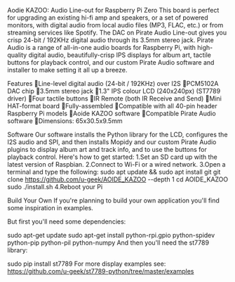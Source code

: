 Aodie KAZOO: Audio Line-out for Raspberry Pi Zero
This board is perfect for upgrading an existing hi-fi amp and speakers, or a set of powered monitors, with digital audio from local audio files (MP3, FLAC, etc.) or from streaming services like Spotify. The DAC on Pirate Audio Line-out gives you crisp 24-bit / 192KHz digital audio through its 3.5mm stereo jack.
Pirate Audio is a range of all-in-one audio boards for Raspberry Pi, with high-quality digital audio, beautifully-crisp IPS displays for album art, tactile buttons for playback control, and our custom Pirate Audio software and installer to make setting it all up a breeze.

Features
Line-level digital audio (24-bit / 192KHz) over I2S
PCM5102A DAC chip 
3.5mm stereo jack
1.3" IPS colour LCD (240x240px) (ST7789 driver)
Four tactile buttons
IR Remote (both IR Receive and Send)
Mini HAT-format board
Fully-assembled
Compatible with all 40-pin header Raspberry Pi models
Aoide KAZOO software
Compatible Pirate Audio software
Dimensions: 65x30.5x9.5mm

Software
Our software installs the Python library for the LCD, configures the I2S audio and SPI, and then installs Mopidy and our custom Pirate Audio plugins to display album art and track info, and to use the buttons for playback control.
Here's how to get started:
1.Set an SD card up with the latest version of Raspbian.
2.Connect to Wi-Fi or a wired network.
3.Open a terminal and type the following:
    sudo apt update && sudo apt install git
    git clone https://github.com/u-geek/AOIDE_KAZOO --depth 1
    cd AOIDE_KAZOO
    sudo ./install.sh
4.Reboot your Pi

Build Your Own
If you're planning to build your own application you'll find some inspiration in examples.

But first you'll need some dependencies:

sudo apt-get update
sudo apt-get install python-rpi.gpio python-spidev python-pip python-pil python-numpy
And then you'll need the st7789 library:

sudo pip install st7789
For more display examples see: https://github.com/u-geek/st7789-python/tree/master/examples
